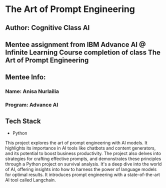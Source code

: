 
# The Art of Prompt Engineering

## Author: Cognitive Class AI

## Mentee assignment from IBM Advance AI @ Infinite Learning Course completion of class The Art of Prompt Engineering

## Mentee Info: 
### Name: Anisa Nurlailia
### Program: Advance AI

## Tech Stack
* Python

This project explores the art of prompt engineering with AI models. It highlights its importance in AI tools like chatbots and content generators, and its potential to boost business productivity. The project also delves into strategies for crafting effective prompts, and demonstrates these principles through a Python project on survival analysis. It's a deep dive into the world of AI, offering insights into how to harness the power of language models for optimal results. It introduces prompt engineering with a state-of-the-art AI tool called Langchain.

